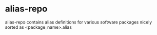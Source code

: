 # alias-repo
alias-repo contains alias definitions for various software packages nicely sorted as &lt;package_name>.alias
